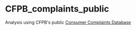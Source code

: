 # CFPB_complaints_public
Analysis using CFPB's public [Consumer Complaints Database](http://www.consumerfinance.gov/data-research/consumer-complaints/)
